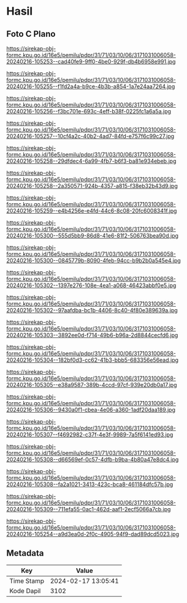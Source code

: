 # Hasil

## Foto C Plano

https://sirekap-obj-formc.kpu.go.id/16e5/pemilu/pdpr/31/71/03/10/06/3171031006058-20240216-105253--cad40fe9-9ff0-4be0-929f-db4b6958e991.jpg

https://sirekap-obj-formc.kpu.go.id/16e5/pemilu/pdpr/31/71/03/10/06/3171031006058-20240216-105255--f1fd2a4a-b9ce-4b3b-a854-1a7e24aa7264.jpg

https://sirekap-obj-formc.kpu.go.id/16e5/pemilu/pdpr/31/71/03/10/06/3171031006058-20240216-105256--f3bc701e-693c-4eff-b38f-0225fc1a6a5a.jpg

https://sirekap-obj-formc.kpu.go.id/16e5/pemilu/pdpr/31/71/03/10/06/3171031006058-20240216-105257--10cf4a2c-40b2-4ad7-84fd-e757f6c99c27.jpg

https://sirekap-obj-formc.kpu.go.id/16e5/pemilu/pdpr/31/71/03/10/06/3171031006058-20240216-105258--29dfdec4-6a99-4fb7-b6f3-ba81e934ebeb.jpg

https://sirekap-obj-formc.kpu.go.id/16e5/pemilu/pdpr/31/71/03/10/06/3171031006058-20240216-105258--2a350571-924b-4357-a815-f38eb32b43d9.jpg

https://sirekap-obj-formc.kpu.go.id/16e5/pemilu/pdpr/31/71/03/10/06/3171031006058-20240216-105259--e4b4256e-e4fd-44c6-8c08-20fc6008341f.jpg

https://sirekap-obj-formc.kpu.go.id/16e5/pemilu/pdpr/31/71/03/10/06/3171031006058-20240216-105300--555d5bb9-86d8-41e6-81f2-506763bea90d.jpg

https://sirekap-obj-formc.kpu.go.id/16e5/pemilu/pdpr/31/71/03/10/06/3171031006058-20240216-105300--0845779b-8090-4feb-94cc-b9b2b0a545e4.jpg

https://sirekap-obj-formc.kpu.go.id/16e5/pemilu/pdpr/31/71/03/10/06/3171031006058-20240216-105302--1397e276-108e-4ea1-a068-46423abbf0e5.jpg

https://sirekap-obj-formc.kpu.go.id/16e5/pemilu/pdpr/31/71/03/10/06/3171031006058-20240216-105302--97aafdba-bc1b-4406-8c40-4f80e389639a.jpg

https://sirekap-obj-formc.kpu.go.id/16e5/pemilu/pdpr/31/71/03/10/06/3171031006058-20240216-105303--3892ee0d-f714-49b6-b96a-2d8844cecfd6.jpg

https://sirekap-obj-formc.kpu.go.id/16e5/pemilu/pdpr/31/71/03/10/06/3171031006058-20240216-105304--182bf0d3-cc62-41b3-bbb5-683356e56ead.jpg

https://sirekap-obj-formc.kpu.go.id/16e5/pemilu/pdpr/31/71/03/10/06/3171031006058-20240216-105305--e38a9587-389b-4ccd-97cf-939e20db0a17.jpg

https://sirekap-obj-formc.kpu.go.id/16e5/pemilu/pdpr/31/71/03/10/06/3171031006058-20240216-105306--9430a0f1-cbea-4e06-a360-1adf20daa189.jpg

https://sirekap-obj-formc.kpu.go.id/16e5/pemilu/pdpr/31/71/03/10/06/3171031006058-20240216-105307--f4692982-c37f-4e3f-9989-7a5f6141ed93.jpg

https://sirekap-obj-formc.kpu.go.id/16e5/pemilu/pdpr/31/71/03/10/06/3171031006058-20240216-105308--d66569ef-0c57-4dfb-b9ba-4b80a47e8dc4.jpg

https://sirekap-obj-formc.kpu.go.id/16e5/pemilu/pdpr/31/71/03/10/06/3171031006058-20240216-105308--fa2a1021-3413-423c-bca8-461184dfc57b.jpg

https://sirekap-obj-formc.kpu.go.id/16e5/pemilu/pdpr/31/71/03/10/06/3171031006058-20240216-105309--711efa55-0ac1-462d-aaf1-2ecf5066a7cb.jpg

https://sirekap-obj-formc.kpu.go.id/16e5/pemilu/pdpr/31/71/03/10/06/3171031006058-20240216-105254--a9d3ea0d-2f0c-4905-94f9-dad89dcd5023.jpg


## Metadata

| Key        | Value               |
| ---------- | ------------------- |
| Time Stamp | 2024-02-17 13:05:41 |
| Kode Dapil | 3102                |



